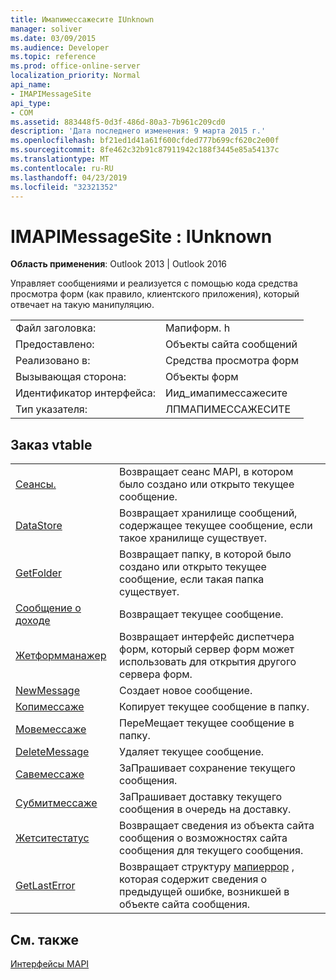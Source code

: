 ```yaml
---
title: Имапимессажесите IUnknown
manager: soliver
ms.date: 03/09/2015
ms.audience: Developer
ms.topic: reference
ms.prod: office-online-server
localization_priority: Normal
api_name:
- IMAPIMessageSite
api_type:
- COM
ms.assetid: 883448f5-0d3f-486d-80a3-7b961c209cd0
description: 'Дата последнего изменения: 9 марта 2015 г.'
ms.openlocfilehash: bf21ed1d41a61f600cfded777b699cf620c2e00f
ms.sourcegitcommit: 8fe462c32b91c87911942c188f3445e85a54137c
ms.translationtype: MT
ms.contentlocale: ru-RU
ms.lasthandoff: 04/23/2019
ms.locfileid: "32321352"
---
```

# <a name="imapimessagesite--iunknown"></a>IMAPIMessageSite : IUnknown

  
  
**Область применения**: Outlook 2013 | Outlook 2016 
  
Управляет сообщениями и реализуется с помощью кода средства просмотра форм (как правило, клиентского приложения), который отвечает на такую манипуляцию.
  
|||
|:-----|:-----|
|Файл заголовка:  <br/> |Мапиформ. h  <br/> |
|Предоставлено:  <br/> |Объекты сайта сообщений  <br/> |
|Реализовано в:  <br/> |Средства просмотра форм  <br/> |
|Вызывающая сторона:  <br/> |Объекты форм  <br/> |
|Идентификатор интерфейса:  <br/> |Иид_имапимессажесите  <br/> |
|Тип указателя:  <br/> |ЛПМАПИМЕССАЖЕСИТЕ  <br/> |
   
## <a name="vtable-order"></a>Заказ vtable

|||
|:-----|:-----|
|[Сеансы.](imapimessagesite-getsession.md) <br/> |Возвращает сеанс MAPI, в котором было создано или открыто текущее сообщение.  <br/> |
|[DataStore](imapimessagesite-getstore.md) <br/> |Возвращает хранилище сообщений, содержащее текущее сообщение, если такое хранилище существует.  <br/> |
|[GetFolder](imapimessagesite-getfolder.md) <br/> |Возвращает папку, в которой было создано или открыто текущее сообщение, если такая папка существует.  <br/> |
|[Сообщение о доходе](imapimessagesite-getmessage.md) <br/> |Возвращает текущее сообщение.  <br/> |
|[Жетформманажер](imapimessagesite-getformmanager.md) <br/> |Возвращает интерфейс диспетчера форм, который сервер форм может использовать для открытия другого сервера форм.  <br/> |
|[NewMessage](imapimessagesite-newmessage.md) <br/> |Создает новое сообщение.  <br/> |
|[Копимессаже](imapimessagesite-copymessage.md) <br/> |Копирует текущее сообщение в папку.  <br/> |
|[Мовемессаже](imapimessagesite-movemessage.md) <br/> |ПереМещает текущее сообщение в папку.  <br/> |
|[DeleteMessage](imapimessagesite-deletemessage.md) <br/> |Удаляет текущее сообщение.  <br/> |
|[Савемессаже](imapimessagesite-savemessage.md) <br/> |ЗаПрашивает сохранение текущего сообщения.  <br/> |
|[Субмитмессаже](imapimessagesite-submitmessage.md) <br/> |ЗаПрашивает доставку текущего сообщения в очередь на доставку.  <br/> |
|[Жетситестатус](imapimessagesite-getsitestatus.md) <br/> |Возвращает сведения из объекта сайта сообщения о возможностях сайта сообщения для текущего сообщения.  <br/> |
|[GetLastError](imapimessagesite-getlasterror.md) <br/> |Возвращает структуру [мапиеррор](mapierror.md) , которая содержит сведения о предыдущей ошибке, возникшей в объекте сайта сообщения.  <br/> |
   
## <a name="see-also"></a>См. также



[Интерфейсы MAPI](mapi-interfaces.md)

